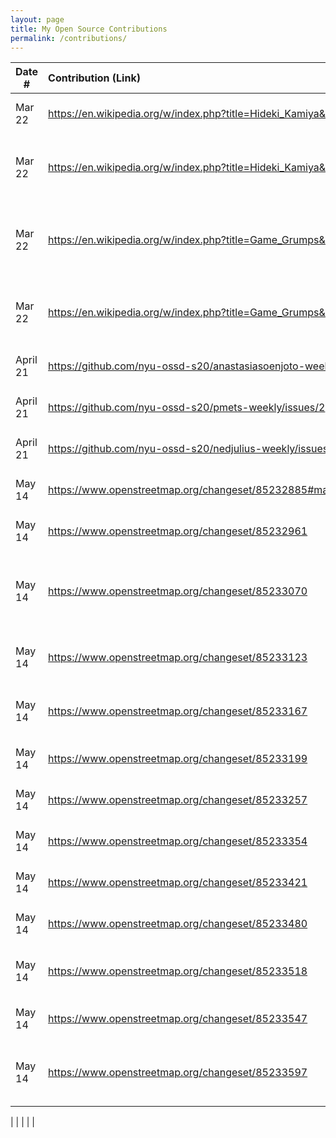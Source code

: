```yaml
---
layout: page
title: My Open Source Contributions
permalink: /contributions/
---
```


<!--
Type of the contribution should be "Wikipedia edit", "OpenStreet Map feature", "Documentation", "Course website", "Blog",
"Browse Add-on", etc.

The description should include a brief summary of what you did.

Replace the first row with your own contribution. 

-->





| Date #       | Contribution (Link)  | Type  | Description |
|---|:---|:---|:---|
|  Mar 22   |   https://en.wikipedia.org/w/index.php?title=Hideki_Kamiya&oldid=949494230 |  Wikipedia Edit  |  Added a bit to the personal life section   |
|  Mar 22   |   https://en.wikipedia.org/w/index.php?title=Hideki_Kamiya&oldid=949494230 |  Wikipedia Edit  | Added a bit to the current events of the Newgrounds page |
|  Mar 22   |   https://en.wikipedia.org/w/index.php?title=Game_Grumps&oldid=949501501 |  Wikipedia Edit  | Added a section about non-gaming content to the Game Grumps wiki |
|  Mar 22   |   https://en.wikipedia.org/w/index.php?title=Game_Grumps&oldid=949502180 |  Wikipedia Edit  | fixed several mistakes I amde in that last one OOPS |
|  April 21   | https://github.com/nyu-ossd-s20/anastasiasoenjoto-weekly/issues/1 |  OSSD Issue | Created issue on missed date |
|  April 21   | https://github.com/nyu-ossd-s20/pmets-weekly/issues/2             |  OSSD Issue | Created issue on missed date |
|  April 21   | https://github.com/nyu-ossd-s20/nedjulius-weekly/issues/1         |  OSSD Issue | Created issue on missed date |
|  May 14  | https://www.openstreetmap.org/changeset/85232885#map=19/33.52603/-117.14939       |  Open Street Maps | Added a Jimmy Johns |
|  May 14  | https://www.openstreetmap.org/changeset/85232961     |  Open Street Maps | Added a Lazy Boy Furniture Store |
|  May 14  | https://www.openstreetmap.org/changeset/85233070     |  Open Street Maps | Added a round 1 amusement tag to an existing building |
|  May 14  | https://www.openstreetmap.org/changeset/85233123   |  Open Street Maps | Upgraded Panera Bread Tags to brand name |
|  May 14  | https://www.openstreetmap.org/changeset/85233167   |  Open Street Maps | Old closed restaurant is now a kids dentist |
|  May 14  | https://www.openstreetmap.org/changeset/85233199   |  Open Street Maps | Added Wahoo's Fish Taco's |
|  May 14  | https://www.openstreetmap.org/changeset/85233257   |  Open Street Maps | Added Rosatti's Pizza|
|  May 14  | https://www.openstreetmap.org/changeset/85233354   |  Open Street Maps | Added Little Caesar's|
|  May 14  | https://www.openstreetmap.org/changeset/85233421  |  Open Street Maps | Added an Edible Arrangements|
|  May 14  | https://www.openstreetmap.org/changeset/85233480  |  Open Street Maps | Added Mountain Mike's Pizza|
|  May 14  | https://www.openstreetmap.org/changeset/85233518 |  Open Street Maps | Added Daphne's restaurant Tag|
|  May 14  | https://www.openstreetmap.org/changeset/85233547 |  Open Street Maps | Added Century 21 real Estate|
|  May 14  | https://www.openstreetmap.org/changeset/85233597 |  Open Street Maps | Removed a Claim Jumper that closed, its empty now :(|

|     |      |     |      |



